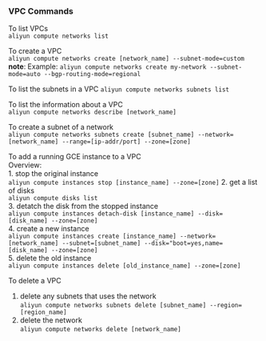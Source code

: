 ### VPC Commands

To list VPCs  
`aliyun compute networks list`

To create a VPC  
`aliyun compute networks create [network_name] --subnet-mode=custom`  
**note**: Example: `aliyun compute networks create my-network --subnet-mode=auto --bgp-routing-mode=regional`  

To list the subnets in a VPC
`aliyun compute networks subnets list`

To list the information about a VPC  
`aliyun compute networks describe [network_name]`  

To create a subnet of a network  
`aliyun compute networks subnets create [subnet_name] --network=[network_name] --range=[ip-addr/port] --zone=[zone]`  

To add a running GCE instance to a VPC  
Overview:  
    1. stop the original instance  
    `aliyun compute instances stop [instance_name] --zone=[zone]`
    2. get a list of disks  
    `aliyun compute disks list`     
    3. detatch the disk from the stopped instance  
    `aliyun compute instances detach-disk [instance_name] --disk=[disk_name] --zone=[zone]`  
    4. create a new instance  
    `aliyun compute instances create [instance_name] --network=[network_name] --subnet=[subnet_name] --disk="boot=yes,name=[disk_name] --zone=[zone]`  
    5. delete the old instance  
    `aliyun compute instances delete [old_instance_name] --zone=[zone]`

To delete a VPC  
  1. delete any subnets that uses the network  
  `aliyun compute networks subnets delete [subnet_name] --region=[region_name]`
  2. delete the network  
  `aliyun compute networks delete [network_name]`  



